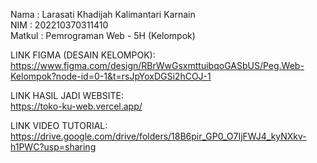 Nama   : Larasati Khadijah Kalimantari Karnain  
NIM    : 202210370311410  
Matkul : Pemrograman Web - 5H (Kelompok)

LINK FIGMA (DESAIN KELOMPOK):  
https://www.figma.com/design/RBrWwGsxmttuibqoGASbUS/Peg.Web-Kelompok?node-id=0-1&t=rsJpYoxDGSi2hCOJ-1

LINK HASIL JADI WEBSITE:  
https://toko-ku-web.vercel.app/

LINK VIDEO TUTORIAL:  
https://drive.google.com/drive/folders/18B6pir_GP0_O7IjFWJ4_kyNXkv-h1PWC?usp=sharing
